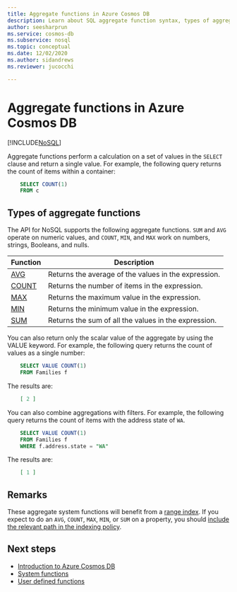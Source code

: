 ```yaml
---
title: Aggregate functions in Azure Cosmos DB
description: Learn about SQL aggregate function syntax, types of aggregate functions supported by Azure Cosmos DB.
author: seesharprun
ms.service: cosmos-db
ms.subservice: nosql
ms.topic: conceptual
ms.date: 12/02/2020
ms.author: sidandrews
ms.reviewer: jucocchi

---
```

# Aggregate functions in Azure Cosmos DB
[!INCLUDE[NoSQL](../../includes/appliesto-nosql.md)]

Aggregate functions perform a calculation on a set of values in the `SELECT` clause and return a single value. For example, the following query returns the count of items within a container:

```sql
    SELECT COUNT(1)
    FROM c
```

## Types of aggregate functions

The API for NoSQL supports the following aggregate functions. `SUM` and `AVG` operate on numeric values, and `COUNT`, `MIN`, and `MAX` work on numbers, strings, Booleans, and nulls.

| Function | Description |
|-------|-------------|
| [AVG](aggregate-avg.md) | Returns the average of the values in the expression. |
| [COUNT](aggregate-count.md) | Returns the number of items in the expression. |
| [MAX](aggregate-max.md) | Returns the maximum value in the expression. |
| [MIN](aggregate-min.md) | Returns the minimum value in the expression. |
| [SUM](aggregate-sum.md) | Returns the sum of all the values in the expression. |


You can also return only the scalar value of the aggregate by using the VALUE keyword. For example, the following query returns the count of values as a single number:

```sql
    SELECT VALUE COUNT(1)
    FROM Families f
```

The results are:

```json
    [ 2 ]
```

You can also combine aggregations with filters. For example, the following query returns the count of items with the address state of `WA`.

```sql
    SELECT VALUE COUNT(1)
    FROM Families f
    WHERE f.address.state = "WA"
```

The results are:

```json
    [ 1 ]
```

## Remarks

These aggregate system functions will benefit from a [range index](../../index-policy.md#includeexclude-strategy). If you expect to do an `AVG`, `COUNT`, `MAX`, `MIN`, or `SUM` on a property, you should [include the relevant path in the indexing policy](../../index-policy.md#includeexclude-strategy).

## Next steps

- [Introduction to Azure Cosmos DB](../../introduction.md)
- [System functions](system-functions.md)
- [User defined functions](udfs.md)